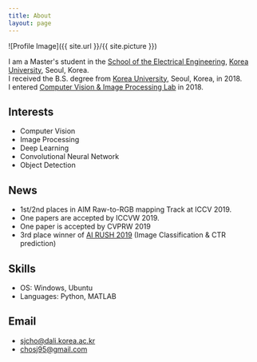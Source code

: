 ```yaml
---
title: About
layout: page
---
```

![Profile Image]({{ site.url }}/{{ site.picture }})

I am a Master's student in the [School of the Electrical Engineering](https://ee.korea.ac.kr), [Korea University](http://korea.ac.kr/), Seoul, Korea.   
I received the B.S. degree from  [Korea University](http://korea.ac.kr/), Seoul, Korea, in 2018.  
I entered [Computer Vision & Image Processing Lab](https://dali.korea.ac.kr/) in 2018.

## Interests

- Computer Vision
- Image Processing
- Deep Learning
- Convolutional Neural Network
- Object Detection

## News

- 1st/2nd places in AIM Raw-to-RGB mapping Track at ICCV 2019.
- One papers are accepted by ICCVW 2019.
- One paper is accepted by CVPRW 2019
- 3rd place winner of [AI RUSH 2019](https://ai-rush.com) (Image Classification & CTR prediction)

## Skills

- OS: Windows, Ubuntu
- Languages: Python, MATLAB

## Email

- sjcho@dali.korea.ac.kr
- chosj95@gmail.com
